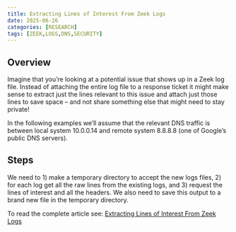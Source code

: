 ```yaml
---
title: Extracting Lines of Interest From Zeek Logs
date: 2025-06-26
categories: [RESEARCH]
tags: [ZEEK,LOGS,DNS,SECURITY]
---
```


## Overview
Imagine that you’re looking at a potential issue that shows up in a Zeek log file. Instead of attaching the entire log file to a response ticket it might make sense to extract just the lines relevant to this issue and attach just those lines to save space – and not share something else that might need to stay private!

In the following examples we’ll assume that the relevant DNS traffic is between local system 10.0.0.14 and remote system 8.8.8.8 (one of Google’s public DNS servers).

## Steps
We need to 1) make a temporary directory to accept the new logs files, 2) for each log get all the raw lines from the existing logs, and 3) request the lines of interest and all the headers. We also need to save this output to a brand new file in the temporary directory.

To read the complete article see: [Extracting Lines of Interest From Zeek Logs](https://www.activecountermeasures.com/extracting-lines-of-interest-from-zeek-logs/)
